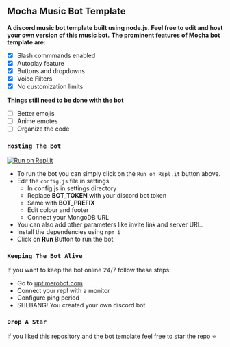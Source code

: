 ## Mocha Music Bot Template
**A discord music bot template built using node.js. Feel free to edit and host your own version of this music bot.**
**The prominent features of Mocha bot template are:**
- [x] Slash commmands enabled
- [x] Autoplay feature
- [x] Buttons and dropdowns
- [x] Voice Filters
- [x] No customization limits

**Things still need to be done with the bot**
- [ ] Better emojis
- [ ] Anime emotes
- [ ] Organize the code

### `Hosting The Bot`
[![Run on Repl.it](https://repl.it/badge/github/shivamkun/mocha)](https://replit.com/github/shivamkun/mocha)

- To run the bot you can simply click on the `Run on Repl.it` button above.
- Edit the `config.js` file in settings.
    - In config.js in settings directory
    - Replace **BOT_TOKEN** with your discord bot token
    - Same with **BOT_PREFIX**
    - Edit colour and footer
    - Connect your MongoDB URL
- You can also add other parameters like invite link and server URL.
- Install the dependencies using `npm i`
- Click on **Run** Button to run the bot

### `Keeping The Bot Alive`

If you want to keep the bot online 24/7 follow these steps:
- Go to [uptimerobot.com](https://uptimerobot.com) 
- Connect your repl with a monitor
- Configure ping period
- SHEBANG! You created your own discord bot

### `Drop A Star`
If you liked this repository and the bot template feel free to star the repo :star:
